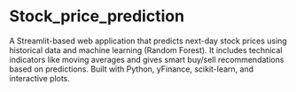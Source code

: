 # Stock_price_prediction
A Streamlit-based web application that predicts next-day stock prices using historical data and machine learning (Random Forest). It includes technical indicators like moving averages and gives smart buy/sell recommendations based on predictions. Built with Python, yFinance, scikit-learn, and interactive plots.
